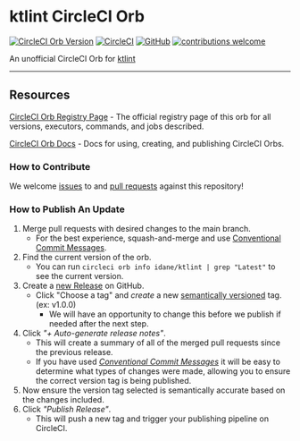 # ktlint CircleCI Orb

[![CircleCI Orb Version](https://badges.circleci.com/orbs/idanelh/ktlint.svg?1)](https://circleci.com/orbs/registry/orb/idanelh/ktlint)
[![CircleCI](https://img.shields.io/circleci/build/github/Idane/ktlint-orb/master)](https://circleci.com/gh/Idane/ktlint-orb/tree/master)
[![GitHub](https://img.shields.io/github/license/idane/ktlint-orb)](https://github.com/idane/ktlint-orb/blob/master/LICENSE)
[![contributions welcome](https://img.shields.io/badge/contributions-welcome-brightgreen.svg)](https://github.com/idane/ktlint-orb/issues)

An unofficial CircleCI Orb for [ktlint](https://ktlint.github.io/)

---

## Resources

[CircleCI Orb Registry Page](https://circleci.com/orbs/registry/orb/idanelh/ktlint) - The official registry page of this orb for all versions, executors, commands, and jobs described.

[CircleCI Orb Docs](https://circleci.com/docs/2.0/orb-intro/#section=configuration) - Docs for using, creating, and publishing CircleCI Orbs.

### How to Contribute

We welcome [issues](https://github.com/idane/ktlint-orb/issues) to and [pull requests](https://github.com/idane/ktlint-orb/pulls) against this repository!

### How to Publish An Update

1. Merge pull requests with desired changes to the main branch.
   - For the best experience, squash-and-merge and use [Conventional Commit Messages](https://conventionalcommits.org/).
2. Find the current version of the orb.
   - You can run `circleci orb info idane/ktlint | grep "Latest"` to see the current version.
3. Create a [new Release](https://github.com/idane/ktlint-orb/releases/new) on GitHub.
   - Click "Choose a tag" and _create_ a new [semantically versioned](http://semver.org/) tag. (ex: v1.0.0)
     - We will have an opportunity to change this before we publish if needed after the next step.
4. Click _"+ Auto-generate release notes"_.
   - This will create a summary of all of the merged pull requests since the previous release.
   - If you have used _[Conventional Commit Messages](https://conventionalcommits.org/)_ it will be easy to determine what types of changes were made, allowing you to ensure the correct version tag is being published.
5. Now ensure the version tag selected is semantically accurate based on the changes included.
6. Click _"Publish Release"_.
   - This will push a new tag and trigger your publishing pipeline on CircleCI.
